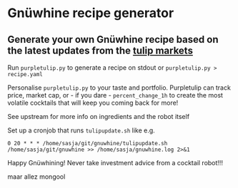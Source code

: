 # Gnüwhine recipe generator

## Generate your own Gnüwhine recipe based on the latest updates from the [tulip markets](https://coinmarketcap.com)
Run `purpletulip.py` to generate a recipe on stdout or `purpletulip.py > recipe.yaml`

Personalise `purpletulip.py` to your taste and portfolio. Purpletulip can track price, market cap, or - if you dare - `percent_change_1h` to create the most volatile cocktails that will keep you coming back for more!

See upstream for more info on ingredients and the robot itself

Set up a cronjob that runs `tulipupdate.sh` like e.g.
```
0 20 * * * /home/sasja/git/gnuwhine/tulipupdate.sh /home/sasja/git/gnuwhine >> /home/sasja/gnuwhine.log 2>&1
```

Happy Gnüwhining!
Never take investment advice from a cocktail robot!!!

maar allez mongool
